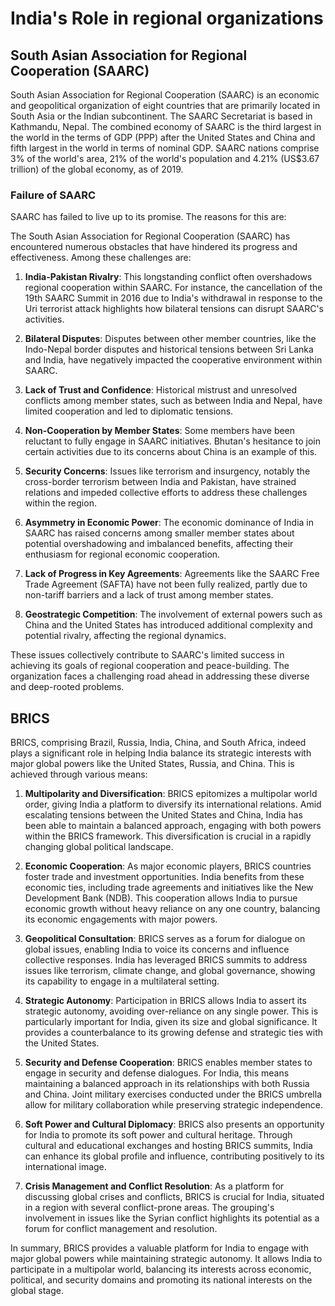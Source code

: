 # India's Role in regional organizations

## South Asian Association for Regional Cooperation (SAARC)

South Asian Association for Regional Cooperation (SAARC) is an economic and geopolitical organization of eight countries that are primarily located in South Asia or the Indian subcontinent. The SAARC Secretariat is based in Kathmandu, Nepal. The combined economy of SAARC is the third largest in the world in the terms of GDP (PPP) after the United States and China and fifth largest in the world in terms of nominal GDP. SAARC nations comprise 3% of the world's area, 21% of the world's population and 4.21% (US$3.67 trillion) of the global economy, as of 2019.

### Failure of SAARC

SAARC has failed to live up to its promise. The reasons for this are:

The South Asian Association for Regional Cooperation (SAARC) has encountered numerous obstacles that have hindered its progress and effectiveness. Among these challenges are:

1. **India-Pakistan Rivalry**: This longstanding conflict often overshadows regional cooperation within SAARC. For instance, the cancellation of the 19th SAARC Summit in 2016 due to India's withdrawal in response to the Uri terrorist attack highlights how bilateral tensions can disrupt SAARC's activities.

2. **Bilateral Disputes**: Disputes between other member countries, like the Indo-Nepal border disputes and historical tensions between Sri Lanka and India, have negatively impacted the cooperative environment within SAARC.

3. **Lack of Trust and Confidence**: Historical mistrust and unresolved conflicts among member states, such as between India and Nepal, have limited cooperation and led to diplomatic tensions.

4. **Non-Cooperation by Member States**: Some members have been reluctant to fully engage in SAARC initiatives. Bhutan's hesitance to join certain activities due to its concerns about China is an example of this.

5. **Security Concerns**: Issues like terrorism and insurgency, notably the cross-border terrorism between India and Pakistan, have strained relations and impeded collective efforts to address these challenges within the region.

6. **Asymmetry in Economic Power**: The economic dominance of India in SAARC has raised concerns among smaller member states about potential overshadowing and imbalanced benefits, affecting their enthusiasm for regional economic cooperation.

7. **Lack of Progress in Key Agreements**: Agreements like the SAARC Free Trade Agreement (SAFTA) have not been fully realized, partly due to non-tariff barriers and a lack of trust among member states.

8. **Geostrategic Competition**: The involvement of external powers such as China and the United States has introduced additional complexity and potential rivalry, affecting the regional dynamics.

These issues collectively contribute to SAARC's limited success in achieving its goals of regional cooperation and peace-building. The organization faces a challenging road ahead in addressing these diverse and deep-rooted problems.

## BRICS

BRICS, comprising Brazil, Russia, India, China, and South Africa, indeed plays a significant role in helping India balance its strategic interests with major global powers like the United States, Russia, and China. This is achieved through various means:

1. **Multipolarity and Diversification**: BRICS epitomizes a multipolar world order, giving India a platform to diversify its international relations. Amid escalating tensions between the United States and China, India has been able to maintain a balanced approach, engaging with both powers within the BRICS framework. This diversification is crucial in a rapidly changing global political landscape.

2. **Economic Cooperation**: As major economic players, BRICS countries foster trade and investment opportunities. India benefits from these economic ties, including trade agreements and initiatives like the New Development Bank (NDB). This cooperation allows India to pursue economic growth without heavy reliance on any one country, balancing its economic engagements with major powers.

3. **Geopolitical Consultation**: BRICS serves as a forum for dialogue on global issues, enabling India to voice its concerns and influence collective responses. India has leveraged BRICS summits to address issues like terrorism, climate change, and global governance, showing its capability to engage in a multilateral setting.

4. **Strategic Autonomy**: Participation in BRICS allows India to assert its strategic autonomy, avoiding over-reliance on any single power. This is particularly important for India, given its size and global significance. It provides a counterbalance to its growing defense and strategic ties with the United States.

5. **Security and Defense Cooperation**: BRICS enables member states to engage in security and defense dialogues. For India, this means maintaining a balanced approach in its relationships with both Russia and China. Joint military exercises conducted under the BRICS umbrella allow for military collaboration while preserving strategic independence.

6. **Soft Power and Cultural Diplomacy**: BRICS also presents an opportunity for India to promote its soft power and cultural heritage. Through cultural and educational exchanges and hosting BRICS summits, India can enhance its global profile and influence, contributing positively to its international image.

7. **Crisis Management and Conflict Resolution**: As a platform for discussing global crises and conflicts, BRICS is crucial for India, situated in a region with several conflict-prone areas. The grouping's involvement in issues like the Syrian conflict highlights its potential as a forum for conflict management and resolution.

In summary, BRICS provides a valuable platform for India to engage with major global powers while maintaining strategic autonomy. It allows India to participate in a multipolar world, balancing its interests across economic, political, and security domains and promoting its national interests on the global stage.